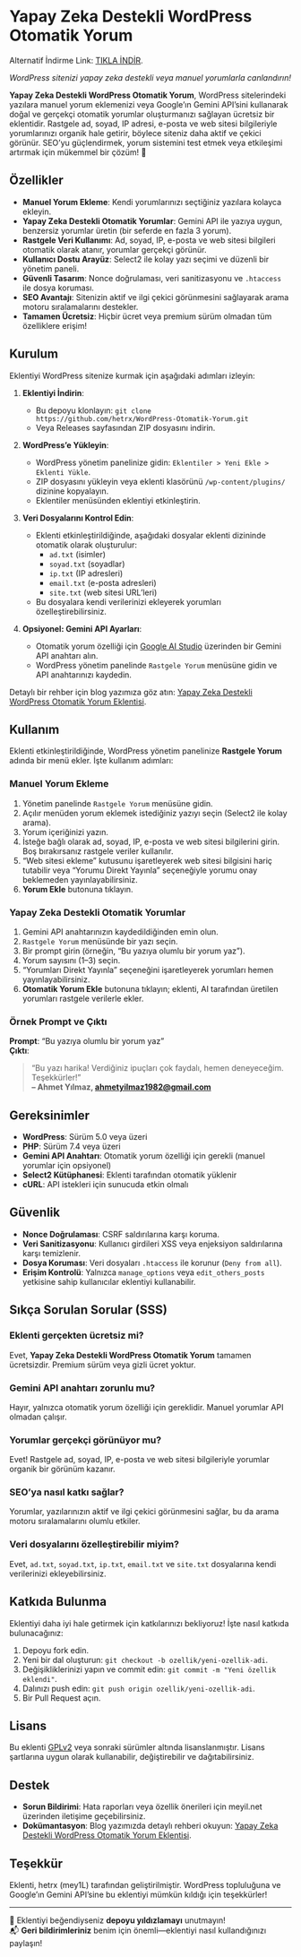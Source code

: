 # Yapay Zeka Destekli WordPress Otomatik Yorum

Alternatif İndirme Link: [TIKLA İNDİR](https://s6.dosya.tc/server22/y8ldxc/meyil-rastgele-yorum.zip.html).

*WordPress sitenizi yapay zeka destekli veya manuel yorumlarla canlandırın!*

**Yapay Zeka Destekli WordPress Otomatik Yorum**, WordPress sitelerindeki yazılara manuel yorum eklemenizi veya Google’ın Gemini API’sini kullanarak doğal ve gerçekçi otomatik yorumlar oluşturmanızı sağlayan ücretsiz bir eklentidir. Rastgele ad, soyad, IP adresi, e-posta ve web sitesi bilgileriyle yorumlarınızı organik hale getirir, böylece siteniz daha aktif ve çekici görünür. SEO’yu güçlendirmek, yorum sistemini test etmek veya etkileşimi artırmak için mükemmel bir çözüm! 🚀

## Özellikler

- **Manuel Yorum Ekleme**: Kendi yorumlarınızı seçtiğiniz yazılara kolayca ekleyin.
- **Yapay Zeka Destekli Otomatik Yorumlar**: Gemini API ile yazıya uygun, benzersiz yorumlar üretin (bir seferde en fazla 3 yorum).
- **Rastgele Veri Kullanımı**: Ad, soyad, IP, e-posta ve web sitesi bilgileri otomatik olarak atanır, yorumlar gerçekçi görünür.
- **Kullanıcı Dostu Arayüz**: Select2 ile kolay yazı seçimi ve düzenli bir yönetim paneli.
- **Güvenli Tasarım**: Nonce doğrulaması, veri sanitizasyonu ve `.htaccess` ile dosya koruması.
- **SEO Avantajı**: Sitenizin aktif ve ilgi çekici görünmesini sağlayarak arama motoru sıralamalarını destekler.
- **Tamamen Ücretsiz**: Hiçbir ücret veya premium sürüm olmadan tüm özelliklere erişim!

## Kurulum

Eklentiyi WordPress sitenize kurmak için aşağıdaki adımları izleyin:

1. **Eklentiyi İndirin**:

   - Bu depoyu klonlayın: `git clone https://github.com/hetrx/WordPress-Otomatik-Yorum.git`
   - Veya Releases sayfasından ZIP dosyasını indirin.

2. **WordPress’e Yükleyin**:

   - WordPress yönetim panelinize gidin: `Eklentiler > Yeni Ekle > Eklenti Yükle`.
   - ZIP dosyasını yükleyin veya eklenti klasörünü `/wp-content/plugins/` dizinine kopyalayın.
   - Eklentiler menüsünden eklentiyi etkinleştirin.

3. **Veri Dosyalarını Kontrol Edin**:

   - Eklenti etkinleştirildiğinde, aşağıdaki dosyalar eklenti dizininde otomatik olarak oluşturulur:
     - `ad.txt` (isimler)
     - `soyad.txt` (soyadlar)
     - `ip.txt` (IP adresleri)
     - `email.txt` (e-posta adresleri)
     - `site.txt` (web sitesi URL’leri)
   - Bu dosyalara kendi verilerinizi ekleyerek yorumları özelleştirebilirsiniz.

4. **Opsiyonel: Gemini API Ayarları**:

   - Otomatik yorum özelliği için [Google AI Studio](https://ai.google.dev) üzerinden bir Gemini API anahtarı alın.
   - WordPress yönetim panelinde `Rastgele Yorum` menüsüne gidin ve API anahtarınızı kaydedin.

Detaylı bir rehber için blog yazımıza göz atın: [Yapay Zeka Destekli WordPress Otomatik Yorum Eklentisi](https://meyil.net/yapay-zeka-destekli-wordpress-otomatik-yorum-eklentisi).

## Kullanım

Eklenti etkinleştirildiğinde, WordPress yönetim panelinize **Rastgele Yorum** adında bir menü ekler. İşte kullanım adımları:

### Manuel Yorum Ekleme

1. Yönetim panelinde `Rastgele Yorum` menüsüne gidin.
2. Açılır menüden yorum eklemek istediğiniz yazıyı seçin (Select2 ile kolay arama).
3. Yorum içeriğinizi yazın.
4. İsteğe bağlı olarak ad, soyad, IP, e-posta ve web sitesi bilgilerini girin. Boş bırakırsanız rastgele veriler kullanılır.
5. “Web sitesi ekleme” kutusunu işaretleyerek web sitesi bilgisini hariç tutabilir veya “Yorumu Direkt Yayınla” seçeneğiyle yorumu onay beklemeden yayınlayabilirsiniz.
6. **Yorum Ekle** butonuna tıklayın.

### Yapay Zeka Destekli Otomatik Yorumlar

1. Gemini API anahtarınızın kaydedildiğinden emin olun.
2. `Rastgele Yorum` menüsünde bir yazı seçin.
3. Bir prompt girin (örneğin, “Bu yazıya olumlu bir yorum yaz”).
4. Yorum sayısını (1–3) seçin.
5. “Yorumları Direkt Yayınla” seçeneğini işaretleyerek yorumları hemen yayınlayabilirsiniz.
6. **Otomatik Yorum Ekle** butonuna tıklayın; eklenti, AI tarafından üretilen yorumları rastgele verilerle ekler.

### Örnek Prompt ve Çıktı

**Prompt**: “Bu yazıya olumlu bir yorum yaz”\
**Çıktı**:

> “Bu yazı harika! Verdiğiniz ipuçları çok faydalı, hemen deneyeceğim. Teşekkürler!”\
> **– Ahmet Yılmaz, ahmetyilmaz1982@gmail.com**

## Gereksinimler

- **WordPress**: Sürüm 5.0 veya üzeri
- **PHP**: Sürüm 7.4 veya üzeri
- **Gemini API Anahtarı**: Otomatik yorum özelliği için gerekli (manuel yorumlar için opsiyonel)
- **Select2 Kütüphanesi**: Eklenti tarafından otomatik yüklenir
- **cURL**: API istekleri için sunucuda etkin olmalı

## Güvenlik

- **Nonce Doğrulaması**: CSRF saldırılarına karşı koruma.
- **Veri Sanitizasyonu**: Kullanıcı girdileri XSS veya enjeksiyon saldırılarına karşı temizlenir.
- **Dosya Koruması**: Veri dosyaları `.htaccess` ile korunur (`Deny from all`).
- **Erişim Kontrolü**: Yalnızca `manage_options` veya `edit_others_posts` yetkisine sahip kullanıcılar eklentiyi kullanabilir.

## Sıkça Sorulan Sorular (SSS)

### Eklenti gerçekten ücretsiz mi?

Evet, **Yapay Zeka Destekli WordPress Otomatik Yorum** tamamen ücretsizdir. Premium sürüm veya gizli ücret yoktur.

### Gemini API anahtarı zorunlu mu?

Hayır, yalnızca otomatik yorum özelliği için gereklidir. Manuel yorumlar API olmadan çalışır.

### Yorumlar gerçekçi görünüyor mu?

Evet! Rastgele ad, soyad, IP, e-posta ve web sitesi bilgileriyle yorumlar organik bir görünüm kazanır.

### SEO’ya nasıl katkı sağlar?

Yorumlar, yazılarınızın aktif ve ilgi çekici görünmesini sağlar, bu da arama motoru sıralamalarını olumlu etkiler.

### Veri dosyalarını özelleştirebilir miyim?

Evet, `ad.txt`, `soyad.txt`, `ip.txt`, `email.txt` ve `site.txt` dosyalarına kendi verilerinizi ekleyebilirsiniz.

## Katkıda Bulunma

Eklentiyi daha iyi hale getirmek için katkılarınızı bekliyoruz! İşte nasıl katkıda bulunacağınız:

1. Depoyu fork edin.
2. Yeni bir dal oluşturun: `git checkout -b ozellik/yeni-ozellik-adi`.
3. Değişikliklerinizi yapın ve commit edin: `git commit -m "Yeni özellik eklendi"`.
4. Dalınızı push edin: `git push origin ozellik/yeni-ozellik-adi`.
5. Bir Pull Request açın.

## Lisans

Bu eklenti [GPLv2](https://www.gnu.org/licenses/gpl-2.0.html) veya sonraki sürümler altında lisanslanmıştır. Lisans şartlarına uygun olarak kullanabilir, değiştirebilir ve dağıtabilirsiniz.

## Destek

- **Sorun Bildirimi**: Hata raporları veya özellik önerileri için meyil.net üzerinden iletişime geçebilirsiniz.
- **Dokümantasyon**: Blog yazımızda detaylı rehberi okuyun: [Yapay Zeka Destekli WordPress Otomatik Yorum Eklentisi](https://meyil.net/yapay-zeka-destekli-wordpress-otomatik-yorum-eklentisi).

## Teşekkür

Eklenti, hetrx (mey1L) tarafından geliştirilmiştir. WordPress topluluğuna ve Google’ın Gemini API’sine bu eklentiyi mümkün kıldığı için teşekkürler!

---

🌟 Eklentiyi beğendiyseniz **depoyu yıldızlamayı** unutmayın!\
📬 **Geri bildirimleriniz** benim için önemli—eklentiyi nasıl kullandığınızı paylaşın!
